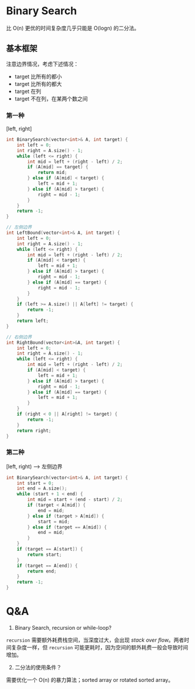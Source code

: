 # Binary Search

比 O(n) 更优的时间复杂度几乎只能是 O(logn) 的二分法。

## 基本框架

注意边界情况，考虑下述情况：

* target 比所有的都小
* target 比所有的都大
* target 在列
* target 不在列，在某两个数之间

### 第一种

[left, right]
```cpp
int BinarySearch(vector<int>& A, int target) {
    int left = 0;
    int right = A.size() - 1;
    while (left <= right) {
        int mid = left + (right - left) / 2;
        if (A[mid] == target) {
            return mid;
        } else if (A[mid] < target) {
            left = mid + 1;
        } else if (A[mid] > target) {
            right = mid - 1;
        }
    }
    return -1;
}

// 左侧边界
int LeftBound(vector<int>& A, int target) {
    int left = 0;
    int right = A.size() - 1;
    while (left <= right) {
        int mid = left + (right - left) / 2;
        if (A[mid] < target) {
            left = mid + 1;
        } else if (A[mid] > target) {
            right = mid - 1;
        } else if (A[mid] == target) {
            right = mid - 1;
        }
    }
    if (left >= A.size() || A[left] != target) {
        return -1;
    }
    return left;
}

// 右侧边界
int RightBound(vector<int>&A, int target) {
    int left = 0;
    int right = A.size() - 1;
    while (left <= right) {
        int mid = left + (right - left) / 2;
        if (A[mid] < target) {
            left = mid + 1;
        } else if (A[mid] > target) {
            right = mid - 1;
        } else if (A[mid] == target) {
            left = mid + 1;
        }
    }
    if (right < 0 || A[right] != target) {
        return -1;
    }
    return right;
}
```

### 第二种

[left, right) --> 左侧边界
```cpp
int BinarySearch(vector<int>& A, int target) {
    int start = 0;
    int end = A.size();
    while (start + 1 < end) {
        int mid = start + (end - start) / 2;
        if (target < A[mid]) {
            end = mid;
        } else if (target > A[mid]) {
            start = mid;
        } else if (target == A[mid]) {
            end = mid;
        }
    }
    if (target == A[start]) {
        return start;
    }
    if (target == A[end]) {
        return end;
    }
    return -1;
}
```

# Q&A

1. Binary Search, recursion or while-loop?

`recursion` 需要额外耗费栈空间，当深度过大，会出现 *stack over flow*。两者时间复杂度一样，但 `recursion` 可能更耗时，因为空间的额外耗费一般会导致时间增加。

2. 二分法的使用条件？

需要优化一个 O(n) 的暴力算法；sorted array or rotated sorted array。

